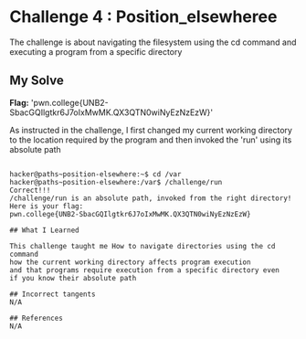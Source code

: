 # Challenge 4 : Position_elsewheree 

The challenge is about navigating the filesystem using the cd command 
and executing a program from a specific directory

## My Solve 
**Flag:** 'pwn.college{UNB2-SbacGQIlgtkr6J7oIxMwMK.QX3QTN0wiNyEzNzEzW}'

As instructed in the challenge, I first changed my current working directory
to the location required by the program and then invoked the 'run' using its 
absolute path
```

hacker@paths~position-elsewhere:~$ cd /var
hacker@paths~position-elsewhere:/var$ /challenge/run
Correct!!!
/challenge/run is an absolute path, invoked from the right directory!
Here is your flag:
pwn.college{UNB2-SbacGQIlgtkr6J7oIxMwMK.QX3QTN0wiNyEzNzEzW}

## What I Learned

This challenge taught me How to navigate directories using the cd command 
how the current working directory affects program execution 
and that programs require execution from a specific directory even 
if you know their absolute path

## Incorrect tangents 
N/A

## References
N/A 
